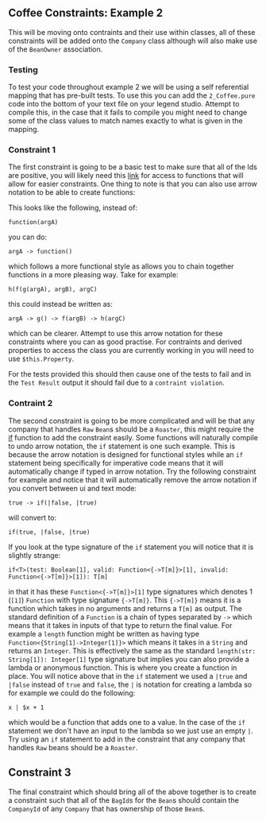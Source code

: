 ## Coffee Constraints: Example 2

This will be moving onto contraints and their use within classes, all of these constraints will be added onto the `Company` class although will also make use of the `BeanOwner` association.

### Testing

To test your code throughout example 2 we will be using a self referential mapping that has pre-built tests. To use this you can add the `2_Coffee.pure` code into the bottom of your text file on your legend studio. Attempt to compile this, in the case that it fails to compile you might need to change some of the class values to match names exactly to what is given in the mapping.

### Constraint 1

The first constraint is going to be a basic test to make sure that all of the Ids are positive, you will likely need this [link](https://legend.finos.org/docs/reference/released-functions) for access to functions that will allow for easier constraints. One thing to note is that you can also use arrow notation to be able to create functions:

This looks like the following, instead of:

`function(argA)`

you can do:

`argA -> function()`

which follows a more functional style as allows you to chain together functions in a more pleasing way. Take for example:

`h(f(g(argA), argB), argC)`

this could instead be written as:

`argA -> g() -> f(argB) -> h(argC)`

which can be clearer. Attempt to use this arrow notation for these constraints where you can as good practise. For contraints and derived properties to access the class you are currently working in you will need to use `$this.Property`.

For the tests provided this should then cause one of the tests to fail and in the `Test Result` output it should fail due to a `contraint violation`.

### Contraint 2

The second constraint is going to be more complicated and will be that any company that handles `Raw` `Bean`s should be a `Roaster`, this might require the [if](https://legend.finos.org/docs/reference/released-functions#if) function to add the constraint easily. Some functions will naturally compile to undo arrow notation, the `if` statement is one such example. This is because the arrow notation is designed for functional styles while an `if` statement being specifically for imperative code means that it will automatically change if typed in arrow notation. Try the following constraint for example and notice that it will automatically remove the arrow notation if you convert between ui and text mode:

`true -> if(|false, |true)`

will convert to:

`if(true, |false, |true)`

If you look at the type signature of the `if` statement you will notice that it is slightly strange:

`if<T>(test: Boolean[1], valid: Function<{->T[m]}>[1], invalid: Function<{->T[m]}>[1]): T[m]`

in that it has these `Function<{->T[m]}>[1]` type signatures which denotes 1 (`[1]`)  `Function` with type signature `{->T[m]}`. This `{->T[m]}` means it is a function which takes in no arguments and returns a `T[m]` as output. The standard definition of a `Function` is a chain of types separated by `->` which means that it takes in inputs of that type to return the final value. For example a `length` function might be written as having type `Function<{String[1]->Integer[1]}>` which means it takes in a `String` and returns an `Integer`. This is effectively the same as the standard `length(str: String[1]): Integer[1]` type signature but implies you can also provide a lambda or anonymous function. This is where you create a function in place. You will notice above that in the `if` statement we used a `|true` and `|false` instead of `true` and `false`, the `|` is notation for creating a lambda so for example we could do the following:

`x | $x + 1`

which would be a function that adds one to a value. In the case of the `if` statement we don't have an input to the lambda so we just use an empty `|`. Try using an `if` statement to add in the constraint that any company that handles `Raw` beans should be a `Roaster`.

## Constraint 3

The final constraint which should bring all of the above together is to create a constraint such that all of the `BagId`s for the `Bean`s should contain the `CompanyId` of any `Company` that has ownership of those `Bean`s.